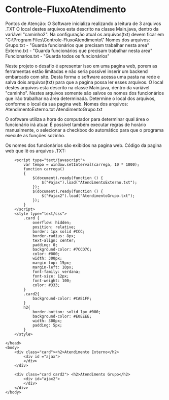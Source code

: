 # Controle-FluxoAtendimento

Pontos de Atenção:
O Software inicializa realizando a leitura de 3 arquivos .TXT
O local destes arquivos esta descrito na classe Main.java, dentro da variável "caminho2". Na configuração atual os arquivos(txt) devem ficar em "C:\\Program Files\\Controle-FluxoAtendimento\\"
Nomes dos arquivos:
Grupo.txt - "Guarda funcionários que precisam trabalhar nesta area"
Externo.txt - "Guarda funcionários que precisam trabalhar nesta area"
Funcionarios.txt - "Guarda todos os funcionários"

Neste projeto o desafio é apresentar isso em uma pagina web, porem as ferramentas estão limitadas e não seria possível inserir um backend embarcado com site. Desta forma o software acessa uma pasta na rede e salva dois arquivos(txt) para que a pagina possa ler esses arquivos.
O local destes arquivos esta descrito na classe Main.java, dentro da variável "caminho". Nestes arquivos somente são salvos os nomes dos funcionários que irão trabalhar na área determinada.
Determine o local dos arquivos, conforme o local da sua pagina web.
Nomes dos arquivos:
AtendimentoExterno.txt
AtendimentoGrupo.txt

O software utiliza a hora do computador para determinar qual área o funcionário irá atuar.
É possível também executar regras de horário manualmente, o selecionar a checkbox do automático para que o programa execute as funções sozinho.


Os nomes dos funcionários são exibidos na pagina web.
Código da pagina web que lê os arquivos .TXT:

<html>
    <head>
        <script type="text/javascript" src="https://ajax.googleapis.com/ajax/libs/jquery/1.4.2/jquery.min.js"></script>

        <script type="text/javascript">
            var tempo = window.setInterval(carrega, 10 * 1000);
            function carrega()
            {
                $(document).ready(function () {
                    $("#ajax").load("AtendimentoExterno.txt");
                });
                $(document).ready(function () {
                    $("#ajax2").load("AtendimentoGrupo.txt");
                });
            }
        </script>
        <style type="text/css">
            .card {
                overflow: hidden;
                position: relative;
                border: 1px solid #CCC;
                border-radius: 8px;
                text-align: center;
                padding: 0;
                background-color: #7CCD7C;
                color: #000;
                width: 300px;
                margin-top: 15px;
                margin-left: 10px;
                font-family: verdana;
                font-size: 12px;
                font-weight: 100;
                color: #333;
            }
            .card2{
                background-color: #CAE1FF; 
            }
            h2{
                border-bottom: solid 1px #000;
                background-color: #E0EEEE;
                width: 300px;
                padding: 5px;
            }
        </style>

    </head>
    <body>
        <div class="card"><h2>Atendimento Externo</h2>
            <div id ="ajax">
            </div>
        </div>

        <div class="card card2"> <h2>Atendimento Grupo</h2>
            <div id="ajax2">
            </div>
        </div>
    </body>
</html>
